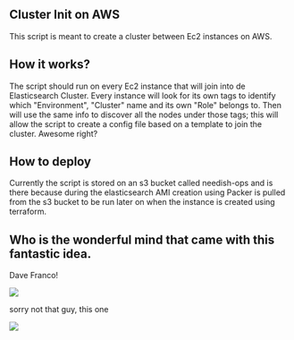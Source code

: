 ## Cluster Init on AWS

This script is meant to create a cluster between Ec2 instances on AWS.

## How it works?

The script should run on every Ec2 instance that will join into de Elasticsearch Cluster. Every instance will look for its own tags to identify which "Environment", "Cluster" name and its own "Role" belongs to. Then will use the same info to discover all the nodes under those tags; this will allow the script to create a config file based on a template to join the cluster. Awesome right?

## How to deploy

Currently the script is stored on an s3 bucket called needish-ops and is there because during the elasticsearch AMI creation using Packer is pulled from the s3 bucket to be run later on when the instance is created using terraform.

## Who is the wonderful mind that came with this fantastic idea.

Dave Franco!

![](http://www.famousbirthdays.com/headshots/dave-franco-3.jpg)

sorry not that guy, this one 

![](https://media.licdn.com/mpr/mpr/shrinknp_200_200/p/7/005/084/05e/2c54faf.jpg)

